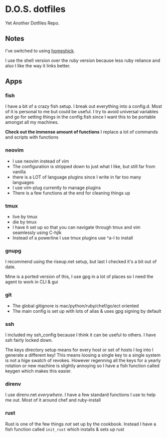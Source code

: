 # D.O.S. dotfiles #

Yet Another Dotfiles Repo.

## Notes ##

I've switched to using [homeshick](https://github.com/andsens/homeshick).

I use the shell version over the ruby version because less ruby reliance and also I like the way it links better.

## Apps ##

### fish ###

I have a bit of a crazy fish setup.
I break out everything into a config.d.
Most of it is personal to me but could be useful.
I try to avoid universal variables and go for setting things in the config.fish since I want this to be portable amongst all my machines.

**Check out the immense amount of functions**
I replace a lot of commands and scripts with functions

### neovim ###

* I use neovim instead of vim
* The configuration is stripped down to just what I like, but still far from vanilla
* there is a LOT of language plugins since I write in far too many languages
* I use vim-plug currently to manage plugins
* There is a few functions at the end for cleaning things up

### tmux ###

* live by tmux
* die by tmux
* I have it set up so that you can navigate through tmux and vim seamlessly using C-hjlk
* Instead of a powerline I use tmux plugins use ^a-I to install

### gnupg ###

I recommend using the riseup.net setup, but last I checked it's a bit out of date.

Mine is a ported version of this, I use gpg in a lot of places so I need the agent to work in CLI & gui

### git ###

* The global gitignore is mac/python/ruby/chef/go/ect oriented
* The main config is set up with lots of alias & uses gpg signing by default

### ssh ###

I included my ssh_config because I think it can be useful to others. I have ssh fairly locked down.

The keys directory setup means for every host or set of hosts I log into I generate a different key!
This means loosing a single key to a single system is not a hige swatch of revokes.
However regenning all the keys for a yearly rotation or new machine is slightly annoying so I have a fish function called keygen which makes this easier.

### direnv ###

I use direnv.net *everywhere*.
I have a few standard functions I use to help me out.
Most of it around chef and ruby-install

### rust ###

Rust is one of the few things *not* set up by the cookbook.
Instead I have a fish function called `init_rust` which installs & sets up rust
